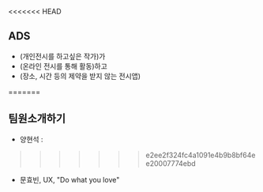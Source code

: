 <<<<<<< HEAD
## ADS
- (개인전시를 하고싶은 작가)가 
- (온라인 전시를 통해 활동)하고 
- (장소, 시간 등의 제약을 받지 않는 전시앱)




=======

## 팀원소개하기
- 양현석 : 
>>>>>>> e2ee2f324fc4a1091e4b9b8bf64ee20007774ebd
- 문효빈, UX, "Do what you love"

